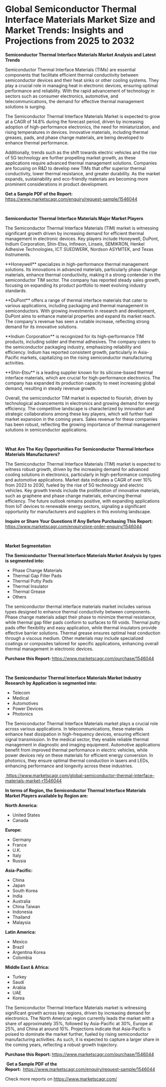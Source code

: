 <p><h1>Global Semiconductor Thermal Interface Materials Market Size and Market Trends: Insights and Projections from 2025 to 2032</h1></p><p><strong>Semiconductor Thermal Interface Materials Market Analysis and Latest Trends</strong></p>
<p><p>Semiconductor Thermal Interface Materials (TIMs) are essential components that facilitate efficient thermal conductivity between semiconductor devices and their heat sinks or other cooling systems. They play a crucial role in managing heat in electronic devices, ensuring optimal performance and reliability. With the rapid advancement of technology in sectors such as consumer electronics, automotive, and telecommunications, the demand for effective thermal management solutions is surging.</p><p>The Semiconductor Thermal Interface Materials Market is expected to grow at a CAGR of 14.8% during the forecast period, driven by increasing adoption of high-performance electronics, the need for miniaturization, and rising temperatures in devices. Innovative materials, including thermal greases, pads, and phase change materials, are being developed to enhance thermal performance.</p><p>Additionally, trends such as the shift towards electric vehicles and the rise of 5G technology are further propelling market growth, as these applications require advanced thermal management solutions. Companies are focusing on R&D to develop new TIMs that offer superior thermal conductivity, lower thermal resistance, and greater durability. As the market expands, sustainability and eco-friendly materials are becoming more prominent considerations in product development.</p></p>
<p><strong>Get a Sample PDF of the Report:&nbsp;</strong> <a href="https://www.marketscagr.com/enquiry/request-sample/1546044?utm_campaign=3555&utm_medium=2&utm_source=Github&utm_content=ia&utm_term=06042025&utm_id=semiconductor-thermal-interface-materials">https://www.marketscagr.com/enquiry/request-sample/1546044</a></p>
<p>&nbsp;</p>
<p><strong>Semiconductor Thermal Interface Materials Major Market Players</strong></p>
<p><p>The Semiconductor Thermal Interface Materials (TIM) market is witnessing significant growth driven by increasing demand for efficient thermal management in electronic devices. Key players include Honeywell, DuPont, Indium Corporation, Shin-Etsu, Infineon, Linseis, SEMIKRON, Henkel Adhesive Technologies, ICT SUEDWERK, Nordson ASYMTEK, and Texas Instruments.</p><p>**Honeywell** specializes in high-performance thermal management solutions. Its innovations in advanced materials, particularly phase change materials, enhance thermal conductivity, making it a strong contender in the semiconductor TIM sector. The company has reported steady sales growth, focusing on expanding its product portfolio to meet evolving industry standards.</p><p>**DuPont** offers a range of thermal interface materials that cater to various applications, including packaging and thermal management in semiconductors. With growing investments in research and development, DuPont aims to enhance material properties and expand its market reach. The company's revenue has seen a notable increase, reflecting strong demand for its innovative solutions.</p><p>**Indium Corporation** is recognized for its high-performance TIM products, including solder and thermal adhesives. The company caters to the semiconductor packaging industry, emphasizing reliability and efficiency. Indium has reported consistent growth, particularly in Asia-Pacific markets, capitalizing on the rising semiconductor manufacturing activities.</p><p>**Shin-Etsu** is a leading supplier known for its silicone-based thermal interface materials, which are crucial for high-performance electronics. The company has expanded its production capacity to meet increasing global demand, resulting in steady revenue growth.</p><p>Overall, the semiconductor TIM market is expected to flourish, driven by technological advancements in electronics and growing demand for energy efficiency. The competitive landscape is characterized by innovation and strategic collaborations among these key players, which will further fuel market expansion in the coming years. Sales revenue for these companies has been robust, reflecting the growing importance of thermal management solutions in semiconductor applications.</p></p>
<p>&nbsp;</p>
<p><strong>What Are The Key Opportunities For Semiconductor Thermal Interface Materials Manufacturers?</strong></p>
<p><p>The Semiconductor Thermal Interface Materials (TIM) market is expected to witness robust growth, driven by the increasing demand for advanced cooling solutions in electronics, particularly in high-performance computing and automotive applications. Market data indicates a CAGR of over 10% from 2023 to 2030, fueled by the rise of 5G technology and electric vehicles. Key growth trends include the proliferation of innovative materials, such as graphene and phase change materials, enhancing thermal efficiency. The future outlook remains positive, with expanding applications from IoT devices to renewable energy sectors, signaling a significant opportunity for manufacturers and suppliers in this evolving landscape.</p></p>
<p><strong>Inquire or Share Your Questions If Any Before Purchasing This Report:</strong> <a href="https://www.marketscagr.com/enquiry/pre-order-enquiry/1546044?utm_campaign=3555&utm_medium=2&utm_source=Github&utm_content=ia&utm_term=06042025&utm_id=semiconductor-thermal-interface-materials">https://www.marketscagr.com/enquiry/pre-order-enquiry/1546044</a></p>
<p>&nbsp;</p>
<p><strong>Market Segmentation</strong></p>
<p><strong>The Semiconductor Thermal Interface Materials Market Analysis by types is segmented into:</strong></p>
<p><ul><li>Phase Change Materials</li><li>Thermal Gap Filler Pads</li><li>Thermal Putty Pads</li><li>Thermal Insulator</li><li>Thermal Grease</li><li>Others</li></ul></p>
<p><p>The semiconductor thermal interface materials market includes various types designed to enhance thermal conductivity between components. Phase change materials adapt their phase to minimize thermal resistance, while thermal gap filler pads conform to surfaces to fill voids. Thermal putty pads offer flexibility and easy application, while thermal insulators provide effective barrier solutions. Thermal grease ensures optimal heat conduction through a viscous medium. Other materials may include specialized coatings or composites tailored for specific applications, enhancing overall thermal management in electronic devices.</p></p>
<p><strong>Purchase this Report:&nbsp;</strong><a href="https://www.marketscagr.com/purchase/1546044?utm_campaign=3555&utm_medium=2&utm_source=Github&utm_content=ia&utm_term=06042025&utm_id=semiconductor-thermal-interface-materials">https://www.marketscagr.com/purchase/1546044</a></p>
<p>&nbsp;</p>
<p><strong>The Semiconductor Thermal Interface Materials Market Industry Research by Application is segmented into:</strong></p>
<p><ul><li>Telecom</li><li>Medical</li><li>Automotives</li><li>Power Devices</li><li>Photonics</li></ul></p>
<p><p>The Semiconductor Thermal Interface Materials market plays a crucial role across various applications. In telecommunications, these materials enhance heat dissipation in high-frequency devices, ensuring efficient signal transmission. In the medical sector, they enable reliable thermal management in diagnostic and imaging equipment. Automotive applications benefit from improved thermal performance in electric vehicles, while power devices rely on these materials for efficient energy conversion. In photonics, they ensure optimal thermal conduction in lasers and LEDs, enhancing performance and longevity across these industries.</p></p>
<p><a href="https://www.marketscagr.com/global-semiconductor-thermal-interface-materials-market-r1546044?utm_campaign=3555&utm_medium=2&utm_source=Github&utm_content=ia&utm_term=06042025&utm_id=semiconductor-thermal-interface-materials">&nbsp;https://www.marketscagr.com/global-semiconductor-thermal-interface-materials-market-r1546044</a></p>
<p><strong>In terms of Region, the Semiconductor Thermal Interface Materials Market Players available by Region are:</strong></p>
<p>
    <p> <strong> North America: </strong>
        <ul>
            <li>United States</li>
            <li>Canada</li>
        </ul>
        </p> 
    <p> <strong> Europe: </strong>
        <ul>
            <li>Germany</li>
            <li>France</li>
            <li>U.K.</li>
            <li>Italy</li>
            <li>Russia</li>
        </ul>
        </p> 
    <p> <strong> Asia-Pacific: </strong>
        <ul>
            <li>China</li>
            <li>Japan</li>
            <li>South Korea</li>
            <li>India</li>
            <li>Australia</li>
            <li>China Taiwan</li>
            <li>Indonesia</li>
            <li>Thailand</li>
            <li>Malaysia</li>
        </ul>
        </p> 
    <p> <strong> Latin America: </strong>
        <ul>
            <li>Mexico</li>
            <li>Brazil</li>
            <li>Argentina Korea</li>
            <li>Colombia</li>
        </ul>
        </p> 
    <p> <strong> Middle East & Africa: </strong>
        <ul>
            <li>Turkey</li>
            <li>Saudi</li>
            <li>Arabia</li>
            <li>UAE</li>
            <li>Korea</li>
        </ul>
    </p>
    </p>
<p><p>The Semiconductor Thermal Interface Materials market is witnessing significant growth across key regions, driven by increasing demand for electronics. The North American region currently leads the market with a share of approximately 35%, followed by Asia-Pacific at 30%, Europe at 25%, and China at around 10%. Projections indicate that Asia-Pacific is poised to dominate the market further, fueled by rising semiconductor manufacturing activities. As such, it is expected to capture a larger share in the coming years, reflecting a robust growth trajectory.</p></p>
<p><strong>Purchase this Report: </strong><a href="https://www.marketscagr.com/purchase/1546044?utm_campaign=3555&utm_medium=2&utm_source=Github&utm_content=ia&utm_term=06042025&utm_id=semiconductor-thermal-interface-materials">https://www.marketscagr.com/purchase/1546044</a></p>
<p>&nbsp;<strong>Get a Sample PDF of the Report:&nbsp;&nbsp;</strong><a href="https://www.marketscagr.com/enquiry/request-sample/1546044?utm_campaign=3555&utm_medium=2&utm_source=Github&utm_content=ia&utm_term=06042025&utm_id=semiconductor-thermal-interface-materials">https://www.marketscagr.com/enquiry/request-sample/1546044</a></p>
<p><strong></strong></p>
<p>Check more reports on <a href="https://www.marketscagr.com/?utm_campaign=3555&utm_medium=2&utm_source=Github&utm_content=ia&utm_term=06042025&utm_id=semiconductor-thermal-interface-materials">https://www.marketscagr.com/</a></p>